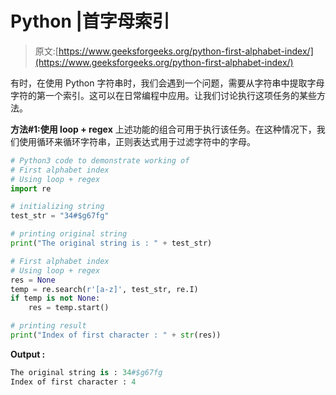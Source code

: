 # Python |首字母索引

> 原文:[https://www.geeksforgeeks.org/python-first-alphabet-index/](https://www.geeksforgeeks.org/python-first-alphabet-index/)

有时，在使用 Python 字符串时，我们会遇到一个问题，需要从字符串中提取字母字符的第一个索引。这可以在日常编程中应用。让我们讨论执行这项任务的某些方法。

**方法#1:使用 loop + regex**
上述功能的组合可用于执行该任务。在这种情况下，我们使用循环来循环字符串，正则表达式用于过滤字符中的字母。

```py
# Python3 code to demonstrate working of 
# First alphabet index
# Using loop + regex
import re

# initializing string
test_str = "34#$g67fg"

# printing original string
print("The original string is : " + test_str)

# First alphabet index
# Using loop + regex
res = None
temp = re.search(r'[a-z]', test_str, re.I)
if temp is not None:
    res = temp.start()

# printing result 
print("Index of first character : " + str(res)) 
```

**Output :**

```py
The original string is : 34#$g67fg
Index of first character : 4

```
